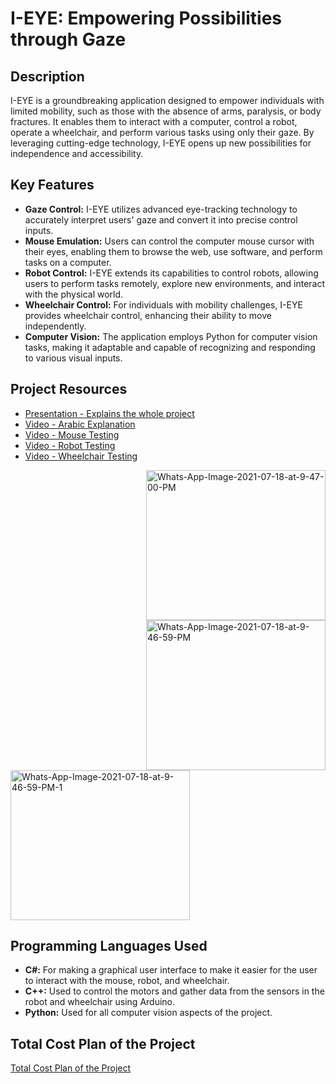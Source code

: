
  <h1>I-EYE: Empowering Possibilities through Gaze</h1>
  <h2>Description</h2>
  <p>I-EYE is a groundbreaking application designed to empower individuals with limited mobility, such as those with the absence of arms, paralysis, or body fractures. It enables them to interact with a computer, control a robot, operate a wheelchair, and perform various tasks using only their gaze. By leveraging cutting-edge technology, I-EYE opens up new possibilities for independence and accessibility.</p>
  
  <h2>Key Features</h2>
  <ul>
      <li><strong>Gaze Control:</strong> I-EYE utilizes advanced eye-tracking technology to accurately interpret users' gaze and convert it into precise control inputs.</li>
      <li><strong>Mouse Emulation:</strong> Users can control the computer mouse cursor with their eyes, enabling them to browse the web, use software, and perform tasks on a computer.</li>
      <li><strong>Robot Control:</strong> I-EYE extends its capabilities to control robots, allowing users to perform tasks remotely, explore new environments, and interact with the physical world.</li>
      <li><strong>Wheelchair Control:</strong> For individuals with mobility challenges, I-EYE provides wheelchair control, enhancing their ability to move independently.</li>
      <li><strong>Computer Vision:</strong> The application employs Python for computer vision tasks, making it adaptable and capable of recognizing and responding to various visual inputs.</li>
  </ul>

  <h2>Project Resources</h2>
  <ul>
      <li><a href="https://docs.google.com/presentation/d/1VyNxVAkxJONPLYYoKap0SeabsTvVAQ51/edit?usp=sharing&ouid=105833163036151789151&rtpof=true&sd=true">Presentation - Explains the whole project</a></li>
      <li><a href="https://drive.google.com/file/d/1ClCEGAaVe74rs08X3xWk18gbpJ5oDVUN/view?usp=sharing">Video - Arabic Explanation</a></li>
      <li><a href="https://drive.google.com/file/d/1DfhEY9LRqgqb__TAC38EWIk_TUd7iKrs/view?usp=sharing">Video - Mouse Testing</a></li>
      <li><a href="https://drive.google.com/file/d/17PIoAr-vt41mzIFHOPGbObaYUos_FbEX/view?usp=sharing">Video - Robot Testing</a></li>
      <li><a href="https://drive.google.com/file/d/1-H2gMOY9Cm4aWm0P1mMKBeSlLE2z5I4t/view?usp=sharing">Video - Wheelchair Testing</a></li>
  </ul>

  <img src="https://i.ibb.co/58z8LL7/Whats-App-Image-2021-07-18-at-9-47-00-PM.jpg" alt="Whats-App-Image-2021-07-18-at-9-47-00-PM"  border="0" width="287" height="240" align="right">
  <img src="https://i.ibb.co/mSfKydK/Whats-App-Image-2021-07-18-at-9-46-59-PM.jpg" alt="Whats-App-Image-2021-07-18-at-9-46-59-PM" border="0" width="287" height="240" align="right">
  <img src="https://i.ibb.co/4Jt9W2J/Whats-App-Image-2021-07-18-at-9-46-59-PM-1.jpg" alt="Whats-App-Image-2021-07-18-at-9-46-59-PM-1" border="0" width="287" height="240">

  <h2>Programming Languages Used</h2>
  <ul>
      <li><strong>C#:</strong> For making a graphical user interface to make it easier for the user to interact with the mouse, robot, and wheelchair.</li>
      <li><strong>C++:</strong> Used to control the motors and gather data from the sensors in the robot and wheelchair using Arduino.</li>
      <li><strong>Python:</strong> Used for all computer vision aspects of the project.</li>
  </ul>

  <h2>Total Cost Plan of the Project</h2>
  <p><a href="https://docs.google.com/spreadsheets/d/14pD3MzcRgwLtpC4KqNtdqx6HUnT7QUyf/edit?usp=sharing&ouid=105833163036151789151&rtpof=true&sd=true">Total Cost Plan of the Project</a></p>

